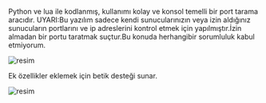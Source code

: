Python ve lua ile kodlanmış, kullanımı kolay ve konsol temelli bir port tarama aracıdır.
UYARI:Bu yazılım sadece kendi sunucularınızın veya izin aldığınız sunucuların portlarını ve ip adreslerini kontrol etmek için yapılmıştır.İzin almadan bir portu taratmak suçtur.Bu konuda herhangibir sorumluluk kabul etmiyorum.

![resim](https://github.com/user-attachments/assets/67dee124-8f8b-488f-9ec4-1817d4adddbe)

Ek özellikler eklemek için betik desteği sunar.

![resim](https://github.com/user-attachments/assets/8c9889a3-1f8d-46c6-8690-dd97107830d1)


